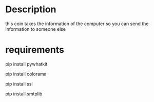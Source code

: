 # Description
  this coin takes the information of the computer so you can send the information to someone else
  

# requirements 
  pip install pywhatkit
  
  pip install colorama
  
  pip install ssl
  
  pip install smtplib

